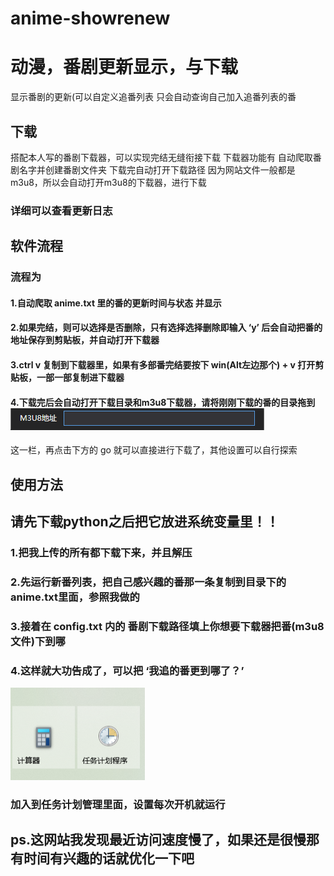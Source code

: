# anime-showrenew
# 动漫，番剧更新显示，与下载
显示番剧的更新(可以自定义追番列表
只会自动查询自己加入追番列表的番

## 下载
搭配本人写的番剧下载器，可以实现完结无缝衔接下载
下载器功能有
自动爬取番剧名字并创建番剧文件夹
下载完自动打开下载路径
因为网站文件一般都是m3u8，所以会自动打开m3u8的下载器，进行下载
### 详细可以查看更新日志
## 软件流程
### 流程为
#### 1.自动爬取 anime.txt 里的番的更新时间与状态 并显示
#### 2.如果完结，则可以选择是否删除，只有选择选择删除即输入 ‘y’ 后会自动把番的地址保存到剪贴板，并自动打开下载器
#### 3.ctrl v 复制到下载器里，如果有多部番完结要按下 win(Alt左边那个) + v 打开剪贴板，一部一部复制进下载器
#### 4.下载完后会自动打开下载目录和m3u8下载器，请将刚刚下载的番的目录拖到![](README_md_files/a14c3490-f6cc-11ec-8ad3-971a5f455f68_20220628182527.jpeg?v=1&type=image&token=V1:AEGUuumQ7lBYw3DGvGslwwHTMOqAXfcXYcFrCZqtpg8)
这一栏，再点击下方的 go 就可以直接进行下载了，其他设置可以自行探索

## 使用方法
## 请先下载python之后把它放进系统变量里！！
### 1.把我上传的所有都下载下来，并且解压
### 2.先运行新番列表，把自己感兴趣的番那一条复制到目录下的anime.txt里面，参照我做的
### 3.接着在 config.txt 内的 番剧下载路径填上你想要下载器把番(m3u8文件)下到哪
### 4.这样就大功告成了，可以把 ‘我追的番更到哪了？’
![](README_md_files/60b8efe0-f61d-11ec-85ca-8dfdf4262aa8_20220627213058.jpeg?v=1&type=image&token=V1:snUTMUNjdt58oRC8zgf52ly8tZqEOeUyW8HB0Wq0VTM)
### 加入到任务计划管理里面，设置每次开机就运行
## ps.这网站我发现最近访问速度慢了，如果还是很慢那有时间有兴趣的话就优化一下吧
